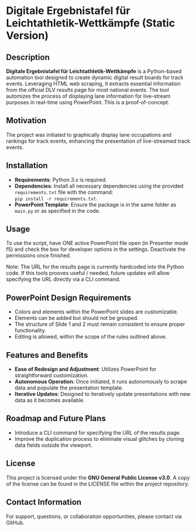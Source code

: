 
# Digitale Ergebnistafel für Leichtathletik-Wettkämpfe (Static Version)

## Description
**Digitale Ergebnistafel für Leichtathletik-Wettkämpfe** is a Python-based automation tool designed to create dynamic digital result boards for track events. Leveraging HTML web scraping, it extracts essential information from the official DLV results page for most national events. The tool automizes the process of displaying lane information for live-stream purposes in real-time using PowerPoint. This is a proof-of-concept.

## Motivation
The project was initiated to graphically display lane occupations and rankings for track events, enhancing the presentation of live-streamed track events.

## Installation
- **Requirements**: Python 3.x is required.
- **Dependencies**: Install all necessary dependencies using the provided `requirements.txt` file with the command:  
  `pip install -r requirements.txt`.
- **PowerPoint Template**: Ensure the package is in the same folder as `main.py` or as specified in the code.

## Usage
To use the script, have ONE active PowerPoint file open (in Presenter mode f5) and check the box for developer options in the settings. Deactivate the permissions once finished.

Note: The URL for the results page is currently hardcoded into the Python code. If this tools prooves useful / needed, future updates will allow specifying the URL directly via a CLI command.

## PowerPoint Design Requirements
- Colors and elements within the PowerPoint slides are customizable.
- Elements can be added but should not be grouped.
- The structure of Slide 1 and 2 must remain consistent to ensure proper functionality.
- Editing is allowed, within the scope of the rules outlined above.

## Features and Benefits
- **Ease of Redesign and Adjustment**: Utilizes PowerPoint for straightforward customization.
- **Autonomous Operation**: Once initiated, it runs autonomously to scrape data and populate the presentation template.
- **Iterative Updates**: Designed to iteratively update presentations with new data as it becomes available.

## Roadmap and Future Plans
- Introduce a CLI command for specifying the URL of the results page.
- Improve the duplication process to eliminate visual glitches by cloning data fields outside the viewport.

## License
This project is licensed under the **GNU General Public License v3.0**. A copy of the license can be found in the LICENSE file within the project repository.

## Contact Information
For support, questions, or collaboration opportunities, please contact via GitHub.
